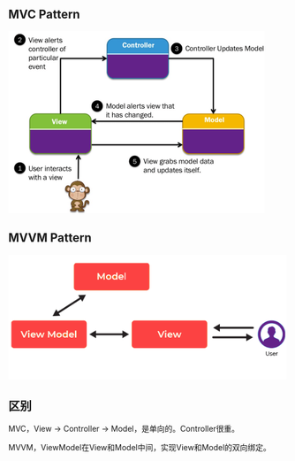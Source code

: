 ## MVC Pattern

<img src="../_assets/image/122118_0445_MVCTutorial1.png" alt="img" style="zoom:50%;" />

## MVVM Pattern

![img](../_assets/image/041720_1054_MVCvsMVVMKe2.png)



## 区别

MVC，View -> Controller -> Model，是单向的。Controller很重。

MVVM，ViewModel在View和Model中间，实现View和Model的双向绑定。

